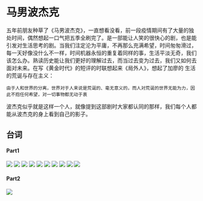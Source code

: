 # 马男波杰克

五年前朋友种草了《马男波杰克》，一直想看没看，前一段疫情期间有了大量的独处时间，偶然想起一口气把五季全刷完了。是一部能让人笑的很快心的剧，也是能引发对生活思考的剧。当我们注定沦为平庸，不再那么充满希望，时间匆匆滑过，每一天好像没什么不一样，时间机器永恒的重复着同样的事，生活平淡无奇，我们该怎么办。熟读历史能让我们更好的理解过去，而当过去变为过去，我们又如何去面对未来。在写《黄金时代》的短评的时联想起来《局外人》，想起了加廖的 生活的荒诞与存在主义：

    由于人和世界的分离，世界对于人来说是荒诞的、毫无意义的，而人对荒诞的世界无能为力，因此不抱任何希望，对一切事物都无动于衷

波杰克似乎就是这样一个人，就像提到这部剧时大家都认同的那样，我们每个人都能从波杰克的身上看到自己的影子。

## 台词

#### Part1

![](../.gitbook/assets/b1.png) ![](../.gitbook/assets/b2.png) ![](../.gitbook/assets/b3.png) ![](../.gitbook/assets/b4.png) ![](../.gitbook/assets/b5.png) ![](../.gitbook/assets/b6.png) ![](../.gitbook/assets/b7.png) ![](../.gitbook/assets/b8.png) ![](../.gitbook/assets/b9.png) ![](../.gitbook/assets/b10.png)

#### Part2

![](../images/horseman/manan2.jpg)
